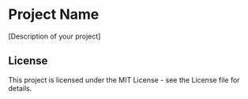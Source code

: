 # Project Name

[Description of your project]

## License

This project is licensed under the MIT License - see the License file for details.
